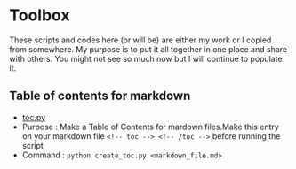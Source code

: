 # Toolbox
These scripts and codes here (or will be) are either my work or I copied from somewhere. My purpose is to put it all together in one place and share with others. You might not see so much now but I will continue to populate it.

## Table of contents for markdown
* [toc.py](codes/toc.py)
* Purpose : Make a Table of Contents for mardown files.Make this entry on your markdown file ```<!-- toc --> <!-- /toc -->``` before running the script        
* Command : ```python create_toc.py <markdown_file.md>```               